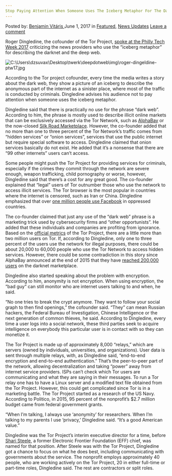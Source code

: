 ```yaml
---
Stop Paying Attention When Someone Uses The Iceberg Metaphor For The Dark Web
---
```

<article class="post-listing post-20262 post type-post status-publish format-standard has-post-thumbnail hentry  tag-attention tag-dark tag-iceberg tag-metaphor tag-paying tag-stop tag-web">
    <div class="post-inner">
        <span>Posted by: <a href="https://www.deepdotweb.com/author/benjaminvi/" title="">Benjamin Vitáris </a></span>
    <span>June 1, 2017</span>
    <span>in <a href="https://www.deepdotweb.com/category/deepdot-news/" rel="category tag">Featured</a>, <a href="https://www.deepdotweb.com/category/news-updates/" rel="category tag">News Updates</a></span>
    <span><a href="https://www.deepdotweb.com/2017/06/01/stop-paying-attention-someone-uses-iceberg-metaphor-dark-web/#respond">Leave a comment</a></span>
    </p>
    <div class="clear"></div>
    <div class="entry">
    <p>Roger Dingledine, the cofounder of the Tor Project, <a href="https://technical.ly/philly/2017/05/15/dark-web-roger-dingledine/">spoke at the Philly Tech Week 2017</a> criticizing the news providers who use the “iceberg metaphor” for describing the darknet and the deep web.</p>
    <p><img class="wp-image-20267 aligncenter" src="/imgs/2017/05/c-users-dzsuvax-desktop-twerk-deepdotweb-img-roge.jpeg" alt="C:\Users\dzsuvax\Desktop\twerk\deepdotweb\img\roger-dingeldine-ptw17.jpg" width="596" height="299" srcset="/imgs/2017/05/c-users-dzsuvax-desktop-twerk-deepdotweb-img-roge.jpeg 1213w, /imgs/2017/05/c-users-dzsuvax-desktop-twerk-deepdotweb-img-roge-300x150.jpeg 300w, /imgs/2017/05/c-users-dzsuvax-desktop-twerk-deepdotweb-img-roge-1024x513.jpeg 1024w, /imgs/2017/05/c-users-dzsuvax-desktop-twerk-deepdotweb-img-roge-660x330.jpeg 660w, /imgs/2017/05/c-users-dzsuvax-desktop-twerk-deepdotweb-img-roge-995x498.jpeg 995w" sizes="(max-width: 596px) 100vw, 596px"/></p>
    <p>According to the Tor project cofounder, every time the media writes a story about the dark web, they show a picture of an iceberg to describe the anonymous part of the internet as a sinister place, where most of the traffic is conducted by criminals. Dingledine advises his audience not to pay attention when someone uses the iceberg metaphor.</p>
    <p>Dingledine said that there is practically no use for the phrase “dark web”. According to him, the phrase is mostly used to describe illicit online markets that can be exclusively accessed via the Tor Network, such as <a href="https://www.deepdotweb.com/tag/alphabay">AlphaBay</a> or the now-closed <a href="https://www.deepdotweb.com/2017/04/01/supreme-court-hear-alleged-silk-road-admins-appeal/">Silk Road Marketplace</a>. However, the co-founder added that no more than one to three percent of the Tor Network’s traffic comes from “hidden services” or “onion services”, services that use the public internet but require special software to access. Dingledine claimed that onion services basically do not exist. He added that it’s a nonsense that there are “99 other internets” users can’t access.</p>
    <p>Some people might push the Tor Project for providing services for criminals, especially if the crimes they commit through the network are severe enough, weapon trafficking, child pornography or worse, however, Dingledine said that there’s a cost for any great good. The co-founder explained that “legal” users of Tor outnumber those who use the network to access illicit services. The Tor browser is the most popular in countries where the internet is censored, such as Iran or China. Dingledine emphasized that over <a href="https://www.deepdotweb.com/2016/04/29/tor-facebook-users-hit-1-million-month/">one million people use Facebook</a> in oppressed countries.</p>
    <p>The co-founder claimed that just any use of the “dark web” phrase is a marketing trick used by cybersecurity firms and “other opportunists”. He added that these individuals and companies are profiting from ignorance. Based on the <a href="https://metrics.torproject.org/userstats-relay-country.html">official metrics</a> of the Tor Project, there are a little more than two million users on Tor. If, according to Dingledine, only one to three percent of the users use the network for illegal purposes, there could be about 20,000 to 60,000 people who use the Tor Network to access hidden services. However, there could be some contradiction in this story since AlphaBay announced at the end of 2015 that they have <a href="https://www.deepdotweb.com/2015/10/14/alphabay-market-has-reached-200000-users/">reached 200,000 users</a> on the darknet marketplace.</p>
    <p>Dingledine also started speaking about the problem with encryption. According to him, anonymity is not encryption. When using encryption, the “bad guy” can still monitor who are internet users talking to and when, he said.</p>
    <p>“No one tries to break the crypt anymore. They want to follow your social graph to then find openings,” the cofounder said. “They” can mean Russian hackers, the Federal Bureau of Investigation, Chinese Intelligence or the next generation of common thieves, he said. According to Dingledine, every time a user logs into a social network, these third parties seek to acquire intelligence on everybody this particular user is in contact with so they can monetize it.</p>
    <p>The Tor Project is made up of approximately 8,000 “relays,” which are servers (owned by individuals, universities, and organizations). User data is sent through multiple relays, with, as Dingledine said, “end-to-end encryption and end-to-end authentication.” That’s the peer-to-peer part of the network, allowing decentralization and taking “power” away from internet service providers. ISPs can’t check which Tor users are communicating and what they are saying in their messages. To run a Tor relay one has to have a Linux server and a modified text file obtained from the Tor Project. However, this could get complicated since Tor is in a marketing battle. The Tor Project started as a research of the US Navy. According to Politico, in 2015, 95 percent of the nonprofit’s $2.7 million budget came from federal government grants.</p>
    <p>“When I’m talking, I always use ‘anonymity’ for researchers. When I’m talking to my parents I use ‘privacy,’ Dingledine said. “It’s a good American value.”</p>
    <p><a id="post-20262-_gjdgxs"></a> Dingledine was the Tor Project’s interim executive director for a time, before <a href="https://www.deepdotweb.com/2015/12/18/tor-welcomes-new-executive-director-to-the-project/">Shari Steele</a>, a former Electronic Frontier Foundation (EFF) chief, was named for that position. After Steele was with the Tor Project, Dingledine got a chance to focus on what he does best, including communicating with governments about the service. The nonprofit employs approximately 40 people, who are working actively on the Tor Project, 20 in either full-time or part-time roles, Dingledine said. The rest are contractors or split roles.</p>
    </div>
    <span style="display:none"><a href="https://www.deepdotweb.com/tag/attention/" rel="tag">attention</a> <a href="https://www.deepdotweb.com/tag/dark/" rel="tag">dark</a> <a href="https://www.deepdotweb.com/tag/iceberg/" rel="tag">iceberg</a> <a href="https://www.deepdotweb.com/tag/metaphor/" rel="tag">metaphor</a> <a href="https://www.deepdotweb.com/tag/paying/" rel="tag">paying</a> <a href="https://www.deepdotweb.com/tag/stop/" rel="tag">stop</a> <a href="https://www.deepdotweb.com/tag/web/" rel="tag">web</a></span> <span style="display:none" class="updated">2017-06-01</span>
    <div style="display:none" class="vcard author" itemprop="author" itemscope itemtype="http://schema.org/Person"><strong class="fn" itemprop="name"><a href="https://www.deepdotweb.com/author/benjaminvi/" title="Posts by Benjamin Vitáris" rel="author">Benjamin Vitáris</a></strong></div>
    </div>
</article>

